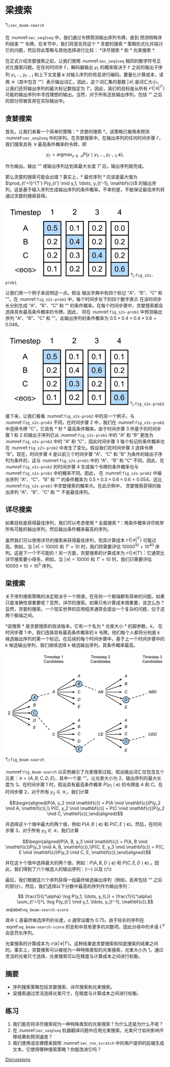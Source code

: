 # 梁搜索
:label:`sec_beam-search`

在 :numref:`sec_seq2seq` 中，我们通过令牌预测输出序列令牌，直到 <eos> 预测特殊序列结束 “” 令牌。在本节中，我们将首先将这个 * 贪婪的搜索 * 策略形式化并探讨它的问题，然后将此策略与其他选择进行比较：
*详尽搜索 * 和 * 光束搜索 *.

在正式介绍贪婪搜索之前，让我们使用 :numref:`sec_seq2seq` 相同的数学符号正式化搜索问题。在任何时间步 $t'$，解码器输出 $y_{t'}$ 的概率取决于 $t'$ 之前的输出子序列 $y_1, \ldots, y_{t'-1}$ 和上下文变量 $\mathbf{c}$ 对输入序列的信息进行编码。要量化计算成本，请用 $\mathcal{Y}$（其中包含 <eos> “”）表示输出词汇。因此，这个词汇集的基数 $\left|\mathcal{Y}\right|$ 是词汇大小。让我们还将输出序列的最大标记数指定为 $T'$。因此，我们的目标是从所有 $\mathcal{O}(\left|\mathcal{Y}\right|^{T'})$ 可能的输出序列中寻找理想的输出。当然，对于所有这些输出序列，包括 “<eos>” 之后的部分将被丢弃在实际输出中。

## 贪婪搜索

首先，让我们来看一个简单的策略：* 贪婪的搜索 *。该策略已被用来预测 :numref:`sec_seq2seq` 中的序列。在贪婪搜索中，在输出序列的任何时间步骤 $t'$，我们搜索具有 $\mathcal{Y}$ 最高条件概率的令牌，即

$$y_{t'} = \operatorname*{argmax}_{y \in \mathcal{Y}} P(y \mid y_1, \ldots, y_{t'-1}, \mathbf{c}),$$

作为输出。输出 <eos> “” 或输出序列达到其最大长度 $T'$ 后，输出序列就完成。

那么贪婪的搜索可能会出错？事实上，* 最优序列 * 应该是最大值为 $\prod_{t'=1}^{T'} P(y_{t'} \mid y_1, \ldots, y_{t'-1}, \mathbf{c})$ 的输出序列，这是基于输入序列生成输出序列的条件概率。不幸的是，不能保证最佳序列将通过贪婪的搜索获得。

![At each time step, greedy search selects the token with the highest conditional probability.](../img/s2s-prob1.svg)
:label:`fig_s2s-prob1`

让我们用一个例子来说明这一点。假设 <eos> 输出字典中有四个标记 “A”、“B”、“C” 和 “”。在 :numref:`fig_s2s-prob1` 中，每个时间步长下的四个数字表示 <eos> 在该时间步长分别生成 “A”、“B”、“C” 和 “” 的条件概率。在每个时间步骤中，贪婪搜索都会选择具有最高条件概率的令牌。因此，<eos> 将在 :numref:`fig_s2s-prob1` 中预测输出序列 “A”、“B”、“C” 和 “”。此输出序列的条件概率为 $0.5\times0.4\times0.4\times0.6 = 0.048$。

![The four numbers under each time step represent the conditional probabilities of generating "A", "B", "C", and "&lt;eos&gt;" at that time step.  At time step 2, the token "C", which has the second highest conditional probability, is selected.](../img/s2s-prob2.svg)
:label:`fig_s2s-prob2`

接下来，让我们看看 :numref:`fig_s2s-prob2` 中的另一个例子。与 :numref:`fig_s2s-prob1` 不同，在时间步骤 2 中，我们在 :numref:`fig_s2s-prob2` 中选择令牌 “C”，它具有 * 秒 * 最高条件概率。由于时间步骤 3 所基于的时间步骤 1 和 2 的输出子序列已从 :numref:`fig_s2s-prob1` 中的 “A” 和 “B” 更改为 :numref:`fig_s2s-prob2` 中的 “A” 和 “C”，因此时间步骤 3 每个标记的条件概率也在 :numref:`fig_s2s-prob2` 中发生了变化。假设我们在时间步骤 3 选择令牌 “B”。现在，时间步骤 4 是以前三个时间步骤 “A”、“C” 和 “B” 为条件的输出子序列为条件的，这与 :numref:`fig_s2s-prob1` 中的 “A”、“B” 和 “C” 不同。因此，在 :numref:`fig_s2s-prob2` 的时间步骤 4 生成每个令牌的条件概率也与 :numref:`fig_s2s-prob1` 中的概率不同。因此，<eos> 在 :numref:`fig_s2s-prob2` 中输出序列 “A”、“C”、“B” 和 “” 的条件概率为 $0.5\times0.3 \times0.6\times0.6=0.054$，这比 :numref:`fig_s2s-prob1` 中贪婪搜索的概率大。在此示例中，<eos> 贪婪搜索获得的输出序列 “A”、“B”、“C” 和 “” 不是最佳序列。

## 详尽搜索

如果目标是获得最佳序列，我们可以考虑使用 * 全面搜索 *：用条件概率详尽枚举所有可能的输出序列，然后输出条件概率最高的序列。

虽然我们可以使用详尽的搜索来获得最佳序列，但其计算成本 $\mathcal{O}(\left|\mathcal{Y}\right|^{T'})$ 可能过高。例如，当 $|\mathcal{Y}|=10000$ 和 $T'=10$ 时，我们将需要评估 $10000^{10} = 10^{40}$ 序列。这是下一个不可能的！另一方面，贪婪搜索的计算成本为 $\mathcal{O}(\left|\mathcal{Y}\right|T')$：它通常比详尽搜索要小得多。例如，当 $|\mathcal{Y}|=10000$ 和 $T'=10$ 时，我们只需要评估 $10000\times10=10^5$ 序列。

## 梁搜索

关于序列搜索策略的决定取决于一个频谱，在任何一个极端都有简单的问题。如果只是准确性很重要呢？显然，详尽的搜索。如果只有计算成本很重要，该怎么办？显然，贪婪的搜索。一个现实世界的应用程序通常会提出一个复杂的问题，位于这两个极端之间。

*梁搜索 * 是贪婪搜索的改进版本。它有一个名为 * 光束大小 * 的超参数，$k$。
在时间步骤 1 中，我们选择具有最高条件概率的 $k$ 令牌。他们每个人都将分别是 $k$ 候选输出序列的第一个标记。在后续的每个时间步骤中，基于上一个时间步骤中的 $k$ 候选输出序列，我们继续选择 $k$ 候选输出序列，其条件概率最高。

![The process of beam search (beam size: 2, maximum length of an output sequence: 3). The candidate output sequences are $A$, $C$, $AB$, $CE$, $ABD$, and $CED$.](../img/beam-search.svg)
:label:`fig_beam-search`

:numref:`fig_beam-search` 以实例展示了光束搜索过程。假设输出词汇仅包含五个元素：$\mathcal{Y} = \{A, B, C, D, E\}$，其中一个是 “<eos>”。让光束大小为 2，输出序列的最大长度为 3。在时间步骤 1 时，假设具有最高条件概率 $P(y_1 \mid \mathbf{c})$ 的令牌是 $A$ 和 $C$。在时间步骤 2，对于所有 $y_2 \in \mathcal{Y},$，我们计算

$$\begin{aligned}P(A, y_2 \mid \mathbf{c}) = P(A \mid \mathbf{c})P(y_2 \mid A, \mathbf{c}),\\ P(C, y_2 \mid \mathbf{c}) = P(C \mid \mathbf{c})P(y_2 \mid C, \mathbf{c}),\end{aligned}$$  

并选择这十个值中最大的两个值，例如 $P(A, B \mid \mathbf{c})$ 和 $P(C, E \mid \mathbf{c})$。然后，在时间步骤 3，对于所有 $y_3 \in \mathcal{Y}$，我们计算

$$\begin{aligned}P(A, B, y_3 \mid \mathbf{c}) = P(A, B \mid \mathbf{c})P(y_3 \mid A, B, \mathbf{c}),\\P(C, E, y_3 \mid \mathbf{c}) = P(C, E \mid \mathbf{c})P(y_3 \mid C, E, \mathbf{c}),\end{aligned}$$ 

并在这十个值中选择最大的两个值，例如：$P(A, B, D \mid \mathbf{c})$ 和 $P(C, E, D \mid  \mathbf{c}).$。因此，我们得到了六个候选人的输出序列：(一) 以及 (六)

最后，我们根据这六个序列获得一组最终候选输出序列（例如，丢弃包括 “<eos>” 之后的部分）。然后，我们选择以下分数中最高的序列作为输出序列：

$$ \frac{1}{L^\alpha} \log P(y_1, \ldots, y_{L}) = \frac{1}{L^\alpha} \sum_{t'=1}^L \log P(y_{t'} \mid y_1, \ldots, y_{t'-1}, \mathbf{c}),$$
:eqlabel:`eq_beam-search-score`

其中 $L$ 是最终候选序列的长度，$\alpha$ 通常设置为 0.75。由于较长的序列在 :eqref:`eq_beam-search-score` 的总和中具有更多的对数项，因此分母中的术语 $L^\alpha$ 会惩罚长序列。

光束搜索的计算成本为 $\mathcal{O}(k\left|\mathcal{Y}\right|T')$。这种结果是贪婪搜索和彻底搜索的结果之间的。事实上，贪婪搜索可以被视为一种特殊类型的光束搜索，光束大小为 1。通过灵活的光束尺寸选择，光束搜索可以在精度与计算成本之间进行权衡。

## 摘要

* 序列搜索策略包括贪婪搜索、详尽搜索和光束搜索。
* 梁搜索通过灵活选择光束尺寸，在精度与计算成本之间进行权衡。

## 练习

1. 我们能否将详尽搜索视为一种特殊类型的光束搜索？为什么还是为什么不呢？
1. 在 :numref:`sec_seq2seq` 机器翻译问题中应用光束搜索。光束尺寸如何影响平移结果和预测速度？
1. 我们使用语言建模来按照 :numref:`sec_rnn_scratch` 中的用户提供的前缀生成文本。它使用哪种搜索策略？你能改进它吗？

[Discussions](https://discuss.d2l.ai/t/338)
